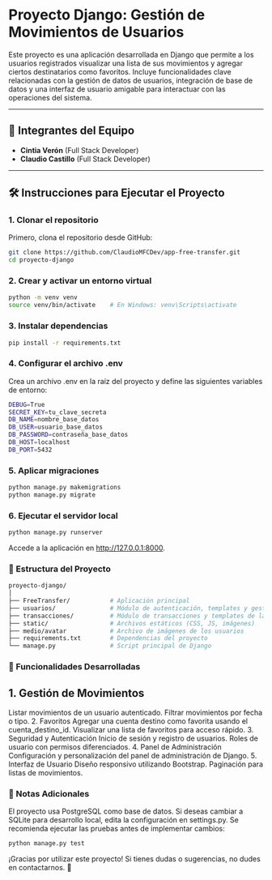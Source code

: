 # Proyecto Django: Gestión de Movimientos de Usuarios

Este proyecto es una aplicación desarrollada en Django que permite a los usuarios registrados visualizar una lista de sus movimientos y agregar ciertos destinatarios como favoritos. Incluye funcionalidades clave relacionadas con la gestión de datos de usuarios, integración de base de datos y una interfaz de usuario amigable para interactuar con las operaciones del sistema.

---

## 👥 Integrantes del Equipo

- **Cintia Verón** (Full Stack Developer)
- **Claudio Castillo** (Full Stack Developer)

---

## 🛠️ Instrucciones para Ejecutar el Proyecto

### 1. Clonar el repositorio
Primero, clona el repositorio desde GitHub:
```bash
git clone https://github.com/ClaudioMFCDev/app-free-transfer.git
cd proyecto-django
```

### 2. Crear y activar un entorno virtual

```bash
python -m venv venv
source venv/bin/activate    # En Windows: venv\Scripts\activate
```

### 3. Instalar dependencias
```bash
pip install -r requirements.txt
```

### 4. Configurar el archivo .env
Crea un archivo .env en la raíz del proyecto y define las siguientes variables de entorno:

```bash
DEBUG=True
SECRET_KEY=tu_clave_secreta
DB_NAME=nombre_base_datos
DB_USER=usuario_base_datos
DB_PASSWORD=contraseña_base_datos
DB_HOST=localhost
DB_PORT=5432

```

### 5. Aplicar migraciones
```bash
python manage.py makemigrations
python manage.py migrate

```

### 6. Ejecutar el servidor local
```bash
python manage.py runserver
```
Accede a la aplicación en http://127.0.0.1:8000.

### 📂 Estructura del Proyecto
```bash
proyecto-django/
│
├── FreeTransfer/           # Aplicación principal
├── usuarios/               # Módulo de autenticación, templates y gestión de usuarios
├── transacciones/          # Módulo de transacciones y templates de las cuentas de usuarios
├── static/                 # Archivos estáticos (CSS, JS, imágenes)
├── medio/avatar            # Archivo de imágenes de los usuarios
├── requirements.txt        # Dependencias del proyecto
└── manage.py               # Script principal de Django
```

### 🧩 Funcionalidades Desarrolladas
## 1. Gestión de Movimientos
Listar movimientos de un usuario autenticado.
Filtrar movimientos por fecha o tipo.
2. Favoritos
Agregar una cuenta destino como favorita usando el cuenta_destino_id.
Visualizar una lista de favoritos para acceso rápido.
3. Seguridad y Autenticación
Inicio de sesión y registro de usuarios.
Roles de usuario con permisos diferenciados.
4. Panel de Administración
Configuración y personalización del panel de administración de Django.
5. Interfaz de Usuario
Diseño responsivo utilizando Bootstrap.
Paginación para listas de movimientos.

### 📝 Notas Adicionales
El proyecto usa PostgreSQL como base de datos. Si deseas cambiar a SQLite para desarrollo local, edita la configuración en settings.py.
Se recomienda ejecutar las pruebas antes de implementar cambios:
```bash
python manage.py test
```

¡Gracias por utilizar este proyecto! Si tienes dudas o sugerencias, no dudes en contactarnos. 🚀

